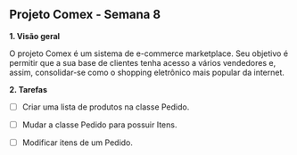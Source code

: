 <h2>Projeto Comex - Semana 8</h2>

<p> <b> 1. Visão geral </b></p>
<p>   O projeto Comex é um sistema de e-commerce marketplace. Seu objetivo é permitir que a sua base de clientes tenha acesso a vários vendedores e, assim, consolidar-se como o shopping eletrônico mais popular da internet.
</p>

<p> <b> 2. Tarefas </b> </p>


- [ ] Criar uma lista de produtos na classe Pedido.
- [ ] Mudar a classe Pedido para possuir Itens.
- [ ] Modificar itens de um Pedido.

